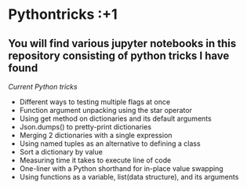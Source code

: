 # Pythontricks :+1
## You will find various jupyter notebooks in this repository consisting of python tricks I have found

*Current Python tricks*

* Different ways to testing multiple flags at once
* Function argument unpacking using the star operator
* Using get method on dictionaries and its default arguments
* Json.dumps() to pretty-print dictionaries
* Merging 2 dictionaries with a single expression
* Using named tuples as an alternative to defining a class
* Sort a dictionary by value
* Measuring time it takes to execute line of code
* One-liner with a Python shorthand for in-place value swapping
* Using functions as a variable, list(data structure), and its arguments
